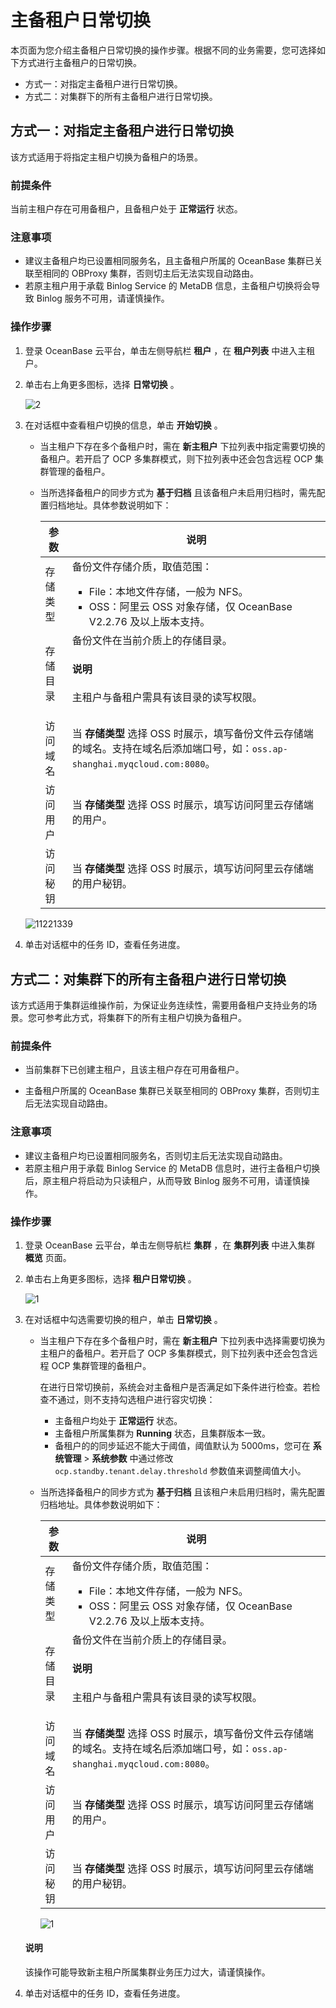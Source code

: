 # 主备租户日常切换

本页面为您介绍主备租户日常切换的操作步骤。根据不同的业务需要，您可选择如下方式进行主备租户的日常切换。

* 方式一：对指定主备租户进行日常切换。
* 方式二：对集群下的所有主备租户进行日常切换。

## 方式一：对指定主备租户进行日常切换

该方式适用于将指定主租户切换为备租户的场景。

### 前提条件

当前主租户存在可用备租户，且备租户处于 **正常运行** 状态。

### 注意事项

* 建议主备租户均已设置相同服务名，且主备租户所属的 OceanBase 集群已关联至相同的 OBProxy 集群，否则切主后无法实现自动路由。
* 若原主租户用于承载 Binlog Service 的 MetaDB 信息，主备租户切换将会导致 Binlog 服务不可用，请谨慎操作。

### 操作步骤

1. 登录 OceanBase 云平台，单击左侧导航栏 **租户** ，在 **租户列表** 中进入主租户。

2. 单击右上角更多图标，选择 **日常切换** 。

   ![2](https://obbusiness-private.oss-cn-shanghai.aliyuncs.com/doc/img/ocp/431/%E6%97%A5%E5%B8%B8%E5%88%87%E6%8D%A2.png)

3. 在对话框中查看租户切换的信息，单击 **开始切换** 。

    * 当主租户下存在多个备租户时，需在 **新主租户** 下拉列表中指定需要切换的备租户。若开启了 OCP 多集群模式，则下拉列表中还会包含远程 OCP 集群管理的备租户。
    * 当所选择备租户的同步方式为 **基于归档** 且该备租户未启用归档时，需先配置归档地址。具体参数说明如下：

      |  参数  |  说明   |
      |--------|---------|
      | 存储类型  | 备份文件存储介质，取值范围：<ul><li>File：本地文件存储，一般为 NFS。</li><li>OSS：阿里云 OSS 对象存储，仅 OceanBase V2.2.76 及以上版本支持。</li></ul>|
      | 存储目录        | 备份文件在当前介质上的存储目录。<main id="notice" type='explain'><h4>说明</h4><p>主租户与备租户需具有该目录的读写权限。</p></main>  |
      | 访问域名        | 当 **存储类型** 选择 OSS 时展示，填写备份文件云存储端的域名。支持在域名后添加端口号，如：`oss.ap-shanghai.myqcloud.com:8080`。 |
      | 访问用户        | 当 **存储类型** 选择 OSS 时展示，填写访问阿里云存储端的用户。 |
      | 访问秘钥        | 当 **存储类型** 选择 OSS 时展示，填写访问阿里云存储端的用户秘钥。    |

   ![11221339](https://obbusiness-private.oss-cn-shanghai.aliyuncs.com/doc/img/ocp/431/%E6%97%A5%E5%B8%B8%E5%88%87%E6%8D%A2%E5%AF%B9%E8%AF%9D%E6%A1%86.png)

4. 单击对话框中的任务 ID，查看任务进度。

## 方式二：对集群下的所有主备租户进行日常切换

该方式适用于集群运维操作前，为保证业务连续性，需要用备租户支持业务的场景。您可参考此方式，将集群下的所有主租户切换为备租户。

### 前提条件

* 当前集群下已创建主租户，且该主租户存在可用备租户。

* 主备租户所属的 OceanBase 集群已关联至相同的 OBProxy 集群，否则切主后无法实现自动路由。

### 注意事项

* 建议主备租户均已设置相同服务名，否则切主后无法实现自动路由。
* 若原主租户用于承载 Binlog Service 的 MetaDB 信息时，进行主备租户切换后，原主租户将启动为只读租户，从而导致 Binlog 服务不可用，请谨慎操作。

### 操作步骤

1. 登录 OceanBase 云平台，单击左侧导航栏 **集群** ，在 **集群列表** 中进入集群 **概览** 页面。

2. 单击右上角更多图标，选择 **租户日常切换** 。

   ![1](https://obbusiness-private.oss-cn-shanghai.aliyuncs.com/doc/img/ocp/420/%E7%A7%9F%E6%88%B7%E6%97%A5%E5%B8%B8%E5%88%87%E6%8D%A2-%E9%9B%86%E7%BE%A4.png)

3. 在对话框中勾选需要切换的租户，单击 **日常切换** 。

    * 当主租户下存在多个备租户时，需在 **新主租户** 下拉列表中选择需要切换为主租户的备租户。若开启了 OCP 多集群模式，则下拉列表中还会包含远程 OCP 集群管理的备租户。

      在进行日常切换前，系统会对主备租户是否满足如下条件进行检查。若检查不通过，则不支持勾选租户进行容灾切换：

      * 主备租户均处于 **正常运行** 状态。
      * 主备租户所属集群为 **Running** 状态，且集群版本一致。
      * 备租户的的同步延迟不能大于阈值，阈值默认为 5000ms，您可在 **系统管理** > **系统参数** 中通过修改 `ocp.standby.tenant.delay.threshold` 参数值来调整阈值大小。

    * 当所选择备租户的同步方式为 **基于归档** 且该租户未启用归档时，需先配置归档地址。具体参数说明如下：

      |  参数  |  说明   |
      |--------|---------|
      | 存储类型  | 备份文件存储介质，取值范围：<ul><li>File：本地文件存储，一般为 NFS。</li><li>OSS：阿里云 OSS 对象存储，仅 OceanBase V2.2.76 及以上版本支持。</li></ul>|
      | 存储目录        | 备份文件在当前介质上的存储目录。  <main id="notice" type='explain'><h4>说明</h4><p>主租户与备租户需具有该目录的读写权限。</p></main>  |
      | 访问域名        | 当 **存储类型** 选择 OSS 时展示，填写备份文件云存储端的域名。支持在域名后添加端口号，如：`oss.ap-shanghai.myqcloud.com:8080`。 |
      | 访问用户        | 当 **存储类型** 选择 OSS 时展示，填写访问阿里云存储端的用户。 |
      | 访问秘钥        | 当 **存储类型** 选择 OSS 时展示，填写访问阿里云存储端的用户秘钥。    |

      ![1](https://obbusiness-private.oss-cn-shanghai.aliyuncs.com/doc/img/ocp/430/%E7%A7%9F%E6%88%B7%E6%97%A5%E5%B8%B8%E5%88%87%E6%8D%A2.png)

    <main id="notice" type='explain'>
    <h4>说明</h4>
    <p>该操作可能导致新主租户所属集群业务压力过大，请谨慎操作。</p>
    </main>

4. 单击对话框中的任务 ID，查看任务进度。
